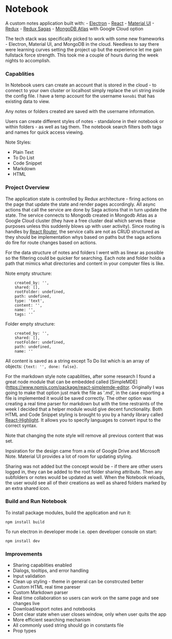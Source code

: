 # Notebook
A custom notes application built with:
    - [Electron](https://electronjs.org/)
    - [React](https://reactjs.org/)
        - [Material UI](https://material-ui.com/)
        - [Redux](https://redux.js.org/) 
        - [Redux Sagas](https://redux-saga.js.org/docs/introduction/BeginnerTutorial.html)
    - [MongoDB Atlas](https://www.mongodb.com/cloud/atlas) with Google Cloud option


The tech stack was specifically picked to work with some new frameworks - Electron, Material UI, and MongoDB in the cloud. Needless to say there were learning curves setting the project up but the experience let me gain fullstack force strength. This took me a couple of hours during the week nights to accomplish.  

### Capablities

In Notebook users can create an account that is stored in the cloud - to connect to your own cluster or localhost simply replace the uri string inside the config file. I have a temp account for the username ```kenobi``` that has existing data to view.

Any notes or folders created are saved with the username information.

Users can create different styles of notes - standalone in their notebook or within folders - as well as tag them. The notebook search filters both tags and names for quick access viewing. 

Note Styles: 
-  Plain Text
-  To Do List
-  Code Snippet
-  Markdown
-  HTML


### Project Overview

The application state is controlled by Redux architecture - firing actions on the page that update the state and render pages accordingly. All async actions that call the service are done by Saga actions that in turn update the state. The service connects to Mongodb created in Mongodb Atlas as a Google Cloud cluster (they have a free cluster deal which serves these purposes unless this suddenly blows up with user activity). Since routing is handles by [React Router](https://www.npmjs.com/package/react-router), the service calls are not as CRUD structured as they should be implementation whys based on paths but the saga actions do fire for route changes based on actions. 

For the data structure of notes and folders I went with as linear as possible so the filtering could be quicker for searching. Each note and folder holds a path that mimics what directories and content in your computer files is like. 

Note empty structure:                       
```
    created_by: '',
    shared: [],
    rootFolder: undefined,
    path: undefined,
    type: 'text',
    content: '',
    name: '',
    tags: ''
```

Folder empty structure:
```
    created_by: '',
    shared: [],
    rootFolder: undefined,
    path: undefined,
    name: ''
```

All content is saved as a string except To Do list which is an array of objects: ```{text: '', done: false}```.

For the markdown style note capablities, after some research I found a great node module that can be embedded called [SimpleMDE](https://www.npmjs.com/package/react-simplemde-editor. Originally I was going to make that option just mark the file as '.md', in the case exporting a file is implemented it would be saved correctly. The other option was creating a real time parser for markdown but with the time restraints of the week I decided that a helper module would give decent functionality. 
Both HTML and Code Snippet styling is brought to you by a handy library called [React-Highlight](https://github.com/akiran/react-highlight). It allows you to specify languages to convert input to the correct syntax. 

Note that changing the note style will remove all previous content that was set. 

Inpsiration for the design came from a mix of Google Drive and Microsoft Note. Material UI provides a lot of room for updating styling.

Sharing was not added but the concept would be - if there are other users logged in, they can be added to the root folder sharing attribute. Then any subfolders or notes would be updated as well. When the Notebook reloads, the user would see all of their creations as well as shared folders marked by an extra shared icon.


### Build and Run Notebook

To install package modules, build the application and run it:
```
npm install build
```

To run electron in developer mode i.e. open developer console on start:
```
npm install dev
```


### Improvements

- Sharing capablities enabled 
- Dialogs, tooltips, and error handling
- Input validation 
- Clean up styling - theme in general can be constrcuted better
- Custom HTML real time pareser
- Custom Markdown parser
- Real time collaboration so users can work on the same page and see changes live
- Download/export notes and notebooks 
- Dont clear state when user closes window, only when user quits the app
- More efficient searching mechanism
- All commonly used string should go in constants file
- Prop types

